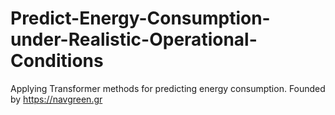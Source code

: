 # Predict-Energy-Consumption-under-Realistic-Operational-Conditions
Applying Transformer methods for predicting energy consumption. Founded by https://navgreen.gr
